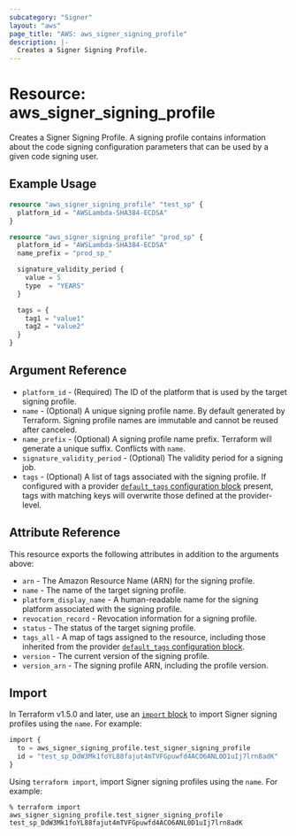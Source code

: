 ```yaml
---
subcategory: "Signer"
layout: "aws"
page_title: "AWS: aws_signer_signing_profile"
description: |-
  Creates a Signer Signing Profile.
---
```


# Resource: aws_signer_signing_profile

Creates a Signer Signing Profile. A signing profile contains information about the code signing configuration parameters that can be used by a given code signing user.

## Example Usage

```terraform
resource "aws_signer_signing_profile" "test_sp" {
  platform_id = "AWSLambda-SHA384-ECDSA"
}

resource "aws_signer_signing_profile" "prod_sp" {
  platform_id = "AWSLambda-SHA384-ECDSA"
  name_prefix = "prod_sp_"

  signature_validity_period {
    value = 5
    type  = "YEARS"
  }

  tags = {
    tag1 = "value1"
    tag2 = "value2"
  }
}
```

## Argument Reference

* `platform_id` - (Required) The ID of the platform that is used by the target signing profile.
* `name` - (Optional) A unique signing profile name. By default generated by Terraform. Signing profile names are immutable and cannot be reused after canceled.
* `name_prefix` - (Optional) A signing profile name prefix. Terraform will generate a unique suffix. Conflicts with `name`.
* `signature_validity_period` - (Optional) The validity period for a signing job.
* `tags` - (Optional) A list of tags associated with the signing profile. If configured with a provider [`default_tags` configuration block](https://registry.terraform.io/providers/hashicorp/aws/latest/docs#default_tags-configuration-block) present, tags with matching keys will overwrite those defined at the provider-level.

## Attribute Reference

This resource exports the following attributes in addition to the arguments above:

* `arn` - The Amazon Resource Name (ARN) for the signing profile.
* `name` - The name of the target signing profile.
* `platform_display_name` - A human-readable name for the signing platform associated with the signing profile.
* `revocation_record` - Revocation information for a signing profile.
* `status` - The status of the target signing profile.
* `tags_all` - A map of tags assigned to the resource, including those inherited from the provider [`default_tags` configuration block](https://registry.terraform.io/providers/hashicorp/aws/latest/docs#default_tags-configuration-block).
* `version` - The current version of the signing profile.
* `version_arn` - The signing profile ARN, including the profile version.

## Import

In Terraform v1.5.0 and later, use an [`import` block](https://developer.hashicorp.com/terraform/language/import) to import Signer signing profiles using the `name`. For example:

```terraform
import {
  to = aws_signer_signing_profile.test_signer_signing_profile
  id = "test_sp_DdW3Mk1foYL88fajut4mTVFGpuwfd4ACO6ANL0D1uIj7lrn8adK"
}
```

Using `terraform import`, import Signer signing profiles using the `name`. For example:

```console
% terraform import aws_signer_signing_profile.test_signer_signing_profile test_sp_DdW3Mk1foYL88fajut4mTVFGpuwfd4ACO6ANL0D1uIj7lrn8adK
```
